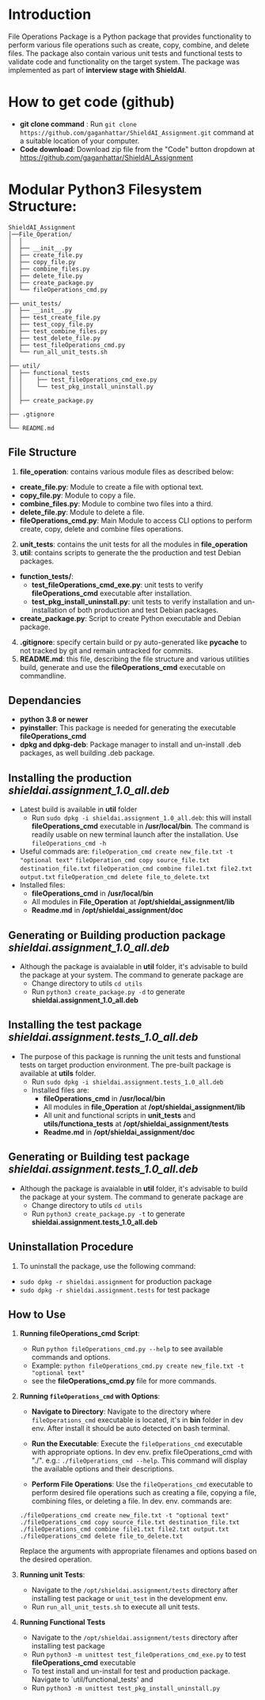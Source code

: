 # Introduction

File Operations Package is a Python package that provides functionality to perform various file operations such as create, copy, combine, and delete files. The package also contain various unit tests and functional tests to validate code and functionality on the target system. The package was implemented as part of **interview stage with ShieldAI**.

# How to get code (github)

- **git clone command** : Run `git clone https://github.com/gaganhattar/ShieldAI_Assignment.git` command at a suitable location of your computer.
- **Code download**: Download zip file from the "Code" button dropdown at https://github.com/gaganhattar/ShieldAI_Assignment

# Modular Python3 Filesystem Structure:

```
ShieldAI_Assignment
│──File_Operation/
│  │
│  ├── __init__.py
│  ├── create_file.py
│  ├── copy_file.py
│  ├── combine_files.py
│  ├── delete_file.py
│  ├── create_package.py
│  └── fileOperations_cmd.py
│ 
├── unit_tests/
│  ├── __init__.py
│  ├── test_create_file.py
│  ├── test_copy_file.py
│  ├── test_combine_files.py
│  ├── test_delete_file.py
│  ├── test_fileOperations_cmd.py
│  └── run_all_unit_tests.sh
│
├── util/
│  ├── functional_tests
│  │    ├── test_fileOperations_cmd_exe.py
│  │    └── test_pkg_install_uninstall.py
│  │
│  ├── create_package.py
│ 
├── .gtignore
│
└── README.md
```


## File Structure

1. **file_operation**: contains various module files as described below:
- **create_file.py**: Module to create a file with optional text.
- **copy_file.py**: Module to copy a file.
- **combine_files.py**: Module to combine two files into a third.
- **delete_file.py**: Module to delete a file.
- **fileOperations_cmd.py**: Main Module to access CLI options to perform create, copy, delete and combine files operations.
2. **unit_tests**: contains the unit tests for all the modules in **file_operation**
3. **util**: contains scripts to generate the the production and test Debian packages.
- **function_tests/**: 
   - **test_fileOperations_cmd_exe.py**: unit tests to verify **fileOperations_cmd** executable after installation.
   - **test_pkg_install_uninstall.py**: unit tests to verify installation and un-installation of both production and test Debian packages.
- **create_package.py**: Script to create Python executable and Debian package.
4. **.gitignore**: specify certain build or py auto-generated like __pycache__ to not tracked by git and remain untracked for commits.
5. **README.md**: this file, describing the file structure and various utilities build, generate and use the **fileOperations_cmd** executable on commandline.

## Dependancies 

- **python 3.8 or newer**
- **pyinstaller**: This package is needed for generating the executable **fileOperations_cmd**
- **dpkg and dpkg-deb**: Package manager to install and un-install .deb packages, as well building .deb package.

## Installing the production ***shieldai.assignment_1.0_all.deb***

- Latest build is available in **util** folder
   - Run `sudo dpkg -i shieldai.assignment_1.0_all.deb`: this will install **fileOperations_cmd** executable in **/usr/local/bin**. The command is readily usable on new terminal launch after the installation. Use `fileOperations_cmd -h`
- Useful commads are:
  `fileOperation_cmd create new_file.txt -t "optional text"`
  `fileOperation_cmd copy source_file.txt destination_file.txt`
  `fileOperation_cmd combine file1.txt file2.txt output.txt`
  `fileOperation_cmd delete file_to_delete.txt ` 
- Installed files:
   - **fileOperations_cmd** in **/usr/local/bin**
   - All modules in **File_Operation** at **/opt/shieldai_assignment/lib**
   - **Readme.md** in **/opt/shieldai_assignment/doc**

## Generating or Building production package ***shieldai.assignment_1.0_all.deb***

- Although the package is avaialable in **util** folder, it's advisable to build the package at your system. The command to generate package are
   - Change directory to utils `cd utils`
   - Run `python3 create_package.py -d` to generate **shieldai.assignment_1.0_all.deb**

## Installing the test package ***shieldai.assignment.tests_1.0_all.deb***

- The purpose of this package is running the unit tests and funstional tests on target production environment. The pre-built package is available at **utils** folder.
   - Run `sudo dpkg -i shieldai.assignment.tests_1.0_all.deb`
   - Installed files are:
      - **fileOperations_cmd** in **/usr/local/bin**
      - All modules in **file_Operation** at **/opt/shieldai_assignment/lib**
      - All unit and functional scripts in **unit_tests** and **utils/functiona_tests** at **/opt/shieldai_assignment/tests**
      - **Readme.md** in **/opt/shieldai_assignment/doc**

## Generating or Building test package ***shieldai.assignment.tests_1.0_all.deb***

- Although the package is avaialable in **util** folder, it's advisable to build the package at your system. The command to generate package are
   - Change directory to utils `cd utils`
   - Run `python3 create_package.py -t` to generate **shieldai.assignment.tests_1.0_all.deb**

## Uninstallation Procedure

1. To uninstall the package, use the following command:                                  
 - `sudo dpkg -r shieldai.assignment` for production package
 - `sudo dpkg -r shieldai.assignment.tests` for test package

## How to Use

1. **Running fileOperations_cmd Script**:
   - Run `python fileOperations_cmd.py --help` to see available commands and options.
   - Example: `python fileOperations_cmd.py create new_file.txt -t "optional text"`
   - see the **fileOperations_cmd.py** file for more commands.

2. **Running `fileOperations_cmd` with Options**:
   - **Navigate to Directory**: Navigate to the directory where `fileOperations_cmd` executable is located, it's in **bin** folder in dev env. After install it should be auto detected on bash terminal.
   - **Run the Executable**: Execute the `fileOperations_cmd` executable with appropriate options. In dev env. prefix fileOperations_cmd with "./". e.g.:
   `./fileOperations_cmd --help`.
   This command will display the available options and their descriptions.

   - **Perform File Operations**: Use the `fileOperations_cmd` executable to perform desired file operations such as creating a file, copying a file, combining files, or deleting a file. In dev. env. commands are:
   
   ```
   ./fileOperations_cmd create new_file.txt -t "optional text"
   ./fileOperations_cmd copy source_file.txt destination_file.txt
   ./fileOperations_cmd combine file1.txt file2.txt output.txt
   ./fileOperations_cmd delete file_to_delete.txt
   ```

   Replace the arguments with appropriate filenames and options based on the desired operation.

3. **Running unit Tests**:
   - Navigate to the `/opt/shieldai.assignment/tests` directory after installing test package or `unit_test` in the development env.
   - Run `run_all_unit_tests.sh` to execute all unit tests.

4. **Running Functional Tests**
   - Navigate to the `/opt/shieldai.assignment/tests` directory after installing test package
   - Run `python3 -m unittest test_fileOperations_cmd_exe.py` to test **fileOperations_cmd** executable
   - To test install and un-install for test and production package. Navigate to `util/functional_tests' and 
   - Run `python3 -m unittest test_pkg_install_uninstall.py`



